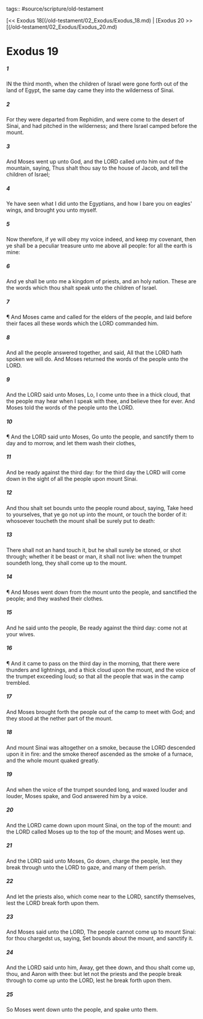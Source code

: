 tags:: #source/scripture/old-testament

[<< Exodus 18[(/old-testament/02_Exodus/Exodus_18.md) | [Exodus 20 >>[(/old-testament/02_Exodus/Exodus_20.md)

# Exodus 19

##### 1

IN the third month, when the children of Israel were gone forth out of the land of Egypt, the same day came they into the wilderness of Sinai.

##### 2

For they were departed from Rephidim, and were come to the desert of Sinai, and had pitched in the wilderness; and there Israel camped before the mount.

##### 3

And Moses went up unto God, and the LORD called unto him out of the mountain, saying, Thus shalt thou say to the house of Jacob, and tell the children of Israel;

##### 4

Ye have seen what I did unto the Egyptians, and how I bare you on eagles' wings, and brought you unto myself.

##### 5

Now therefore, if ye will obey my voice indeed, and keep my covenant, then ye shall be a peculiar treasure unto me above all people: for all the earth is mine:

##### 6

And ye shall be unto me a kingdom of priests, and an holy nation. These are the words which thou shalt speak unto the children of Israel.

##### 7

¶ And Moses came and called for the elders of the people, and laid before their faces all these words which the LORD commanded him.

##### 8

And all the people answered together, and said, All that the LORD hath spoken we will do. And Moses returned the words of the people unto the LORD.

##### 9

And the LORD said unto Moses, Lo, I come unto thee in a thick cloud, that the people may hear when I speak with thee, and believe thee for ever. And Moses told the words of the people unto the LORD.

##### 10

¶ And the LORD said unto Moses, Go unto the people, and sanctify them to day and to morrow, and let them wash their clothes,

##### 11

And be ready against the third day: for the third day the LORD will come down in the sight of all the people upon mount Sinai.

##### 12

And thou shalt set bounds unto the people round about, saying, Take heed to yourselves, that ye go not up into the mount, or touch the border of it: whosoever toucheth the mount shall be surely put to death:

##### 13

There shall not an hand touch it, but he shall surely be stoned, or shot through; whether it be beast or man, it shall not live: when the trumpet soundeth long, they shall come up to the mount.

##### 14

¶ And Moses went down from the mount unto the people, and sanctified the people; and they washed their clothes.

##### 15

And he said unto the people, Be ready against the third day: come not at your wives.

##### 16

¶ And it came to pass on the third day in the morning, that there were thunders and lightnings, and a thick cloud upon the mount, and the voice of the trumpet exceeding loud; so that all the people that was in the camp trembled.

##### 17

And Moses brought forth the people out of the camp to meet with God; and they stood at the nether part of the mount.

##### 18

And mount Sinai was altogether on a smoke, because the LORD descended upon it in fire: and the smoke thereof ascended as the smoke of a furnace, and the whole mount quaked greatly.

##### 19

And when the voice of the trumpet sounded long, and waxed louder and louder, Moses spake, and God answered him by a voice.

##### 20

And the LORD came down upon mount Sinai, on the top of the mount: and the LORD called Moses up to the top of the mount; and Moses went up.

##### 21

And the LORD said unto Moses, Go down, charge the people, lest they break through unto the LORD to gaze, and many of them perish.

##### 22

And let the priests also, which come near to the LORD, sanctify themselves, lest the LORD break forth upon them.

##### 23

And Moses said unto the LORD, The people cannot come up to mount Sinai: for thou chargedst us, saying, Set bounds about the mount, and sanctify it.

##### 24

And the LORD said unto him, Away, get thee down, and thou shalt come up, thou, and Aaron with thee: but let not the priests and the people break through to come up unto the LORD, lest he break forth upon them.

##### 25

So Moses went down unto the people, and spake unto them.

